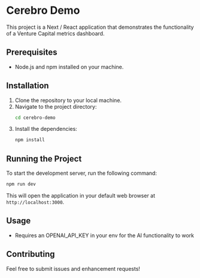 # Cerebro Demo

This project is a Next / React application that demonstrates the functionality of a Venture Capital metrics dashboard.

## Prerequisites

- Node.js and npm installed on your machine.

## Installation

1. Clone the repository to your local machine.
2. Navigate to the project directory:
   ```bash
   cd cerebro-demo
   ```
3. Install the dependencies:
   ```bash
   npm install
   ```

## Running the Project

To start the development server, run the following command:

```bash
npm run dev
```

This will open the application in your default web browser at `http://localhost:3000`.

## Usage
- Requires an OPENAI_API_KEY in your env for the AI functionality to work

## Contributing

Feel free to submit issues and enhancement requests!
